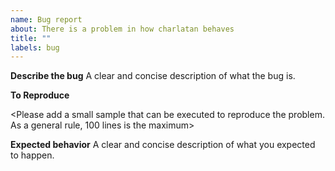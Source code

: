 ```yaml
---
name: Bug report
about: There is a problem in how charlatan behaves
title: ""
labels: bug
---
```


**Describe the bug**
A clear and concise description of what the bug is.

**To Reproduce**

<Please add a small sample that can be executed to reproduce the problem. As a general rule, 100 lines is the maximum>

**Expected behavior**
A clear and concise description of what you expected to happen.

